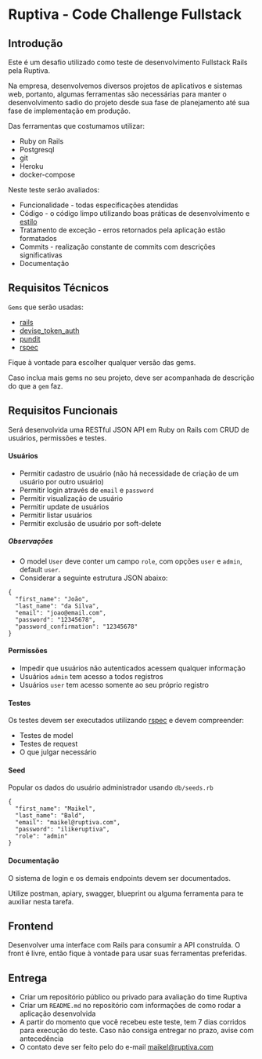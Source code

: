 # Ruptiva - Code Challenge Fullstack

## Introdução

Este é um desafio utilizado como teste de desenvolvimento Fullstack Rails pela Ruptiva.

Na empresa, desenvolvemos diversos projetos de aplicativos e sistemas web, portanto, algumas ferramentas são necessárias para manter o desenvolvimento sadio do projeto desde sua fase de planejamento até sua fase de implementação em produção.

Das ferramentas que costumamos utilizar:

- Ruby on Rails
- Postgresql
- git
- Heroku
- docker-compose

Neste teste serão avaliados:

- Funcionalidade - todas especificações atendidas
- Código - o código limpo utilizando boas práticas de desenvolvimento e [estilo](https://github.com/github/rubocop-github/blob/master/STYLEGUIDE.md)
- Tratamento de exceção - erros retornados pela aplicação estão formatados
- Commits - realização constante de commits com descrições significativas
- Documentação
 

## Requisitos Técnicos
`Gems` que serão usadas:

- [rails](https://github.com/rails/rails)
- [devise_token_auth](https://github.com/lynndylanhurley/devise_token_auth)
- [pundit](https://github.com/varvet/pundit)
- [rspec](https://github.com/rspec/rspec-rails)

Fique à vontade para escolher qualquer versão das gems.

Caso inclua mais gems no seu projeto, deve ser acompanhada de descrição do que a `gem` faz.


## Requisitos Funcionais
Será desenvolvida uma RESTful JSON API em Ruby on Rails com CRUD de usuários, permissões e testes.

#### Usuários
- Permitir cadastro de usuário (não há necessidade de criação de um usuário por outro usuário)
- Permitir login através de `email` e `password`
- Permitir visualização de usuário
- Permitir update de usuários
- Permitir listar usuários
- Permitir exclusão de usuário por soft-delete

##### Observações
- O model `User` deve conter um campo `role`, com opções `user` e `admin`, default `user`.
- Considerar a seguinte estrutura JSON abaixo: 
```
{
  "first_name": "João",
  "last_name": "da Silva",
  "email": "joao@email.com",
  "password": "12345678",
  "password_confirmation": "12345678"
}
```

#### Permissões
- Impedir que usuários não autenticados acessem qualquer informação
- Usuários `admin` tem acesso a todos registros
- Usuários `user` tem acesso somente ao seu próprio registro

#### Testes
Os testes devem ser executados utilizando [rspec](https://github.com/rspec/rspec-rails) e devem compreender:

- Testes de model
- Testes de request
- O que julgar necessário

#### Seed
Popular os dados do usuário administrador usando `db/seeds.rb`
```
{
  "first_name": "Maikel",
  "last_name": "Bald",
  "email": "maikel@ruptiva.com",
  "password": "ilikeruptiva",
  "role": "admin"
}
```

#### Documentação
O sistema de login e os demais endpoints devem ser documentados.

Utilize postman, apiary, swagger, blueprint ou alguma ferramenta para te auxiliar nesta tarefa.

## Frontend
Desenvolver uma interface com Rails para consumir a API construída. O front é livre, então fique à vontade para usar suas ferramentas preferidas.

## Entrega
- Criar um repositório público ou privado para avaliação do time Ruptiva
- Criar um `README.md` no repositório com informações de como rodar a aplicação desenvolvida
- A partir do momento que você recebeu este teste, tem 7 dias corridos para execução do teste. Caso não consiga entregar no prazo, avise com antecedência
- O contato deve ser feito pelo do e-mail maikel@ruptiva.com

